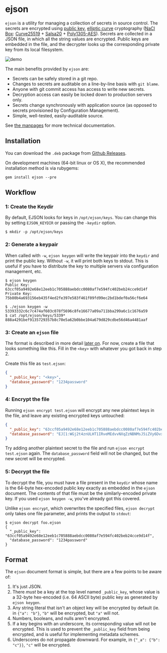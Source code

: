 # ejson

`ejson` is a utility for managing a collection of secrets in source control. The
secrets are encrypted using [public
key](http://en.wikipedia.org/wiki/Public-key_cryptography), [elliptic
curve](http://en.wikipedia.org/wiki/Elliptic_curve_cryptography) cryptography
([NaCl](http://nacl.cr.yp.to/) [Box](http://nacl.cr.yp.to/box.html):
[Curve25519](http://en.wikipedia.org/wiki/Curve25519) +
[Salsa20](http://en.wikipedia.org/wiki/Salsa20) +
[Poly1305-AES](http://en.wikipedia.org/wiki/Poly1305-AES)). Secrets are
collected in a JSON file, in which all the string values are encrypted. Public
keys are embedded in the file, and the decrypter looks up the corresponding
private key from its local filesystem.

![demo](http://burkelibbey.s3.amazonaws.com/ejson-demo.gif)

The main benefits provided by `ejson` are:

* Secrets can be safely stored in a git repo.
* Changes to secrets are auditable on a line-by-line basis with `git blame`.
* Anyone with git commit access has access to write new secrets.
* Decryption access can easily be locked down to production servers only.
* Secrets change synchronously with application source (as opposed to secrets
  provisioned by Configuration Management).
* Simple, well-tested, easily-auditable source.

See [the manpages](https://shopify.github.io/ejson) for more technical documentation.

## Installation

You can download the `.deb` package from [Github Releases](https://github.com/Shopify/ejson/releases).

On development machines (64-bit linux or OS X), the recommended installation
method is via rubygems:

```
gem install ejson --pre
```

## Workflow

### 1: Create the Keydir

By default, EJSON looks for keys in `/opt/ejson/keys`. You can change this by
setting `EJSON_KEYDIR` or passing the `-keydir` option.

```
$ mkdir -p /opt/ejson/keys
```

### 2: Generate a keypair

When called with `-w`, `ejson keygen` will write the keypair into the `keydir`
and print the public key. Without `-w`, it will print both keys to stdout. This
is useful if you have to distribute the key to multiple servers via
configuration management, etc.

```
$ ejson keygen
Public Key:
63ccf05a9492e68e12eeb1c705888aebdcc0080af7e594fc402beb24cce9d14f
Private Key:
75b80b4a693156eb435f4ed2fe397e583f461f09fd99ec2bd1bdef0a56cf6e64
```

```
$ ./ejson keygen -w
53393332c6c7c474af603c078f5696c8fe16677a09a711bba299a6c1c1676a59
$ cat /opt/ejson/keys/5339*
888a4291bef9135729357b8c70e5a62b0bbe104a679d829cdbe56d46a4481aaf
```

### 3: Create an `ejson` file

The format is described in more detail [later on](#format). For now, create a
file that looks something like this. Fill in the `<key>` with whatever you got
back in step 2.

Create this file as `test.ejson`:

```json
{
  "_public_key": "<key>",
  "database_password": "1234password"
}
```

### 4: Encrypt the file

Running `ejson encrypt test.ejson` will encrypt any new plaintext keys in the
file, and leave any existing encrypted keys untouched:

```json
{
  "_public_key": "63ccf05a9492e68e12eeb1c705888aebdcc0080af7e594fc402beb24cce9d14f",
  "database_password": "EJ[1:WGj2t4znULHT1IRveMEdvvNXqZzNBNMsJ5iZVy6Dvxs=:kA6ekF8ViYR5ZLeSmMXWsdLfWr7wn9qS:fcHQtdt6nqcNOXa97/M278RX6w==]"
}
```

Try adding another plaintext secret to the file and run `ejson encrypt
test.ejson` again. The `database_password` field will not be changed, but the
new secret will be encrypted.

### 5: Decrypt the file

To decrypt the file, you must have a file present in the `keydir` whose name is
the 64-byte hex-encoded public key exactly as embedded in the `ejson` document.
The contents of that file must be the similarly-encoded private key. If you used
`ejson keygen -w`, you've already got this covered.

Unlike `ejson encrypt`, which overwrites the specified files, `ejson decrypt`
only takes one file parameter, and prints the output to `stdout`:

```
$ ejson decrypt foo.ejson
{
  "_public_key": "63ccf05a9492e68e12eeb1c705888aebdcc0080af7e594fc402beb24cce9d14f",
  "database_password": "1234password"
}
```

## Format

The `ejson` document format is simple, but there are a few points to be aware
of:

1. It's just JSON.
2. There *must* be a key at the top level named `_public_key`, whose value is a
   32-byte hex-encoded (i.e. 64 ASCII byte) public key as generated by `ejson
   keygen`.
3. Any string literal that isn't an object key will be encrypted by default (ie.
   in `{"a": "b"}`, `"b"` will be encrypted, but `"a"` will not.
4. Numbers, booleans, and nulls aren't encrypted.
5. If a key begins with an underscore, its corresponding value will not be
   encrypted. This is used to prevent the `_public_key` field from being
   encrypted, and is useful for implementing metadata schemes.
6. Underscores do not propagate downward. For example, in `{"_a": {"b": "c"}}`,
   `"c"` will be encrypted.

